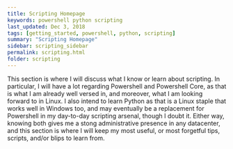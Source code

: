 ```yaml
---
title: Scripting Homepage
keywords: powershell python scripting
last_updated: Dec 3, 2018
tags: [getting_started, powershell, python, scripting]
summary: "Scripting Homepage"
sidebar: scripting_sidebar
permalink: scripting.html
folder: scripting
---
```


This section is where I will discuss what I know or learn about scripting. In particular, I will have a lot regarding Powershell and Powershell Core, as that is what I am already well versed in, and moreover, what I am looking forward to in Linux. I also intend to learn Python as that is a Linux staple that works well in Windows too, and may eventually be a replacement for Powershell in my day-to-day scripting arsenal, though I doubt it. Either way, knowing both gives me a stong administrative presence in any datacenter, and this section is where I will keep my most useful, or most forgetful tips, scripts, and/or blips to learn from.
